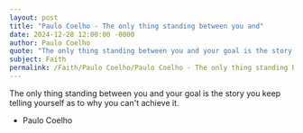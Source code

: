 ```yaml
---
layout: post
title: "Paulo Coelho - The only thing standing between you and"
date: 2024-12-28 12:00:00 -0000
author: Paulo Coelho
quote: "The only thing standing between you and your goal is the story you keep telling yourself as to why you can't achieve it."
subject: Faith
permalink: /Faith/Paulo Coelho/Paulo Coelho - The only thing standing between you and
---
```


The only thing standing between you and your goal is the story you keep telling yourself as to why you can't achieve it.

- Paulo Coelho
